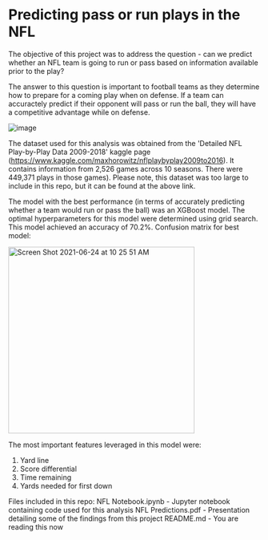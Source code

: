 # Predicting pass or run plays in the NFL

The objective of this project was to address the question - can we predict whether an NFL team is going to run or pass based on information available prior to the play?

The answer to this question is important to football teams as they determine how to prepare for a coming play when on defense. If a team can accuractely predict if their opponent will pass or run the ball, they will have a competitive advantage while on defense.

![image](https://user-images.githubusercontent.com/81783731/123434356-628cb300-d59a-11eb-89cd-cbad69f8eb60.png)

The dataset used for this analysis was obtained from the 'Detailed NFL Play-by-Play Data 2009-2018' kaggle page (https://www.kaggle.com/maxhorowitz/nflplaybyplay2009to2016). It contains information from 2,526 games across 10 seasons. There were 449,371 plays in those games). Please note, this dataset was too large to include in this repo, but it can be found at the above link.

The model with the best performance (in terms of accurately predicting whether a team would run or pass the ball) was an XGBoost model. The optimal hyperparameters for this model were determined using grid search. This model achieved an accuracy of 70.2%. Confusion matrix for best model:

<img width="372" alt="Screen Shot 2021-06-24 at 10 25 51 AM" src="https://user-images.githubusercontent.com/81783731/123435133-3887c080-d59b-11eb-94c2-23b160fca480.png">

The most important features leveraged in this model were:
1. Yard line
2. Score differential
3. Time remaining
4. Yards needed for first down

Files included in this repo:
NFL Notebook.ipynb - Jupyter notebook containing code used for this analysis
NFL Predictions.pdf - Presentation detailing some of the findings from this project
README.md - You are reading this now
